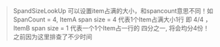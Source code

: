 > SpandSizeLookUp 可以设置item占满的大小，和spancount意思不同！如SpanCount = 4, ItemA span size = 4  代表1个Item占满大小1行 即 4/4 ， ItemB span size = 1 代表一个1个Item占一行的 四分之一, 将会均分4份！之前因为这里排查了不少时间